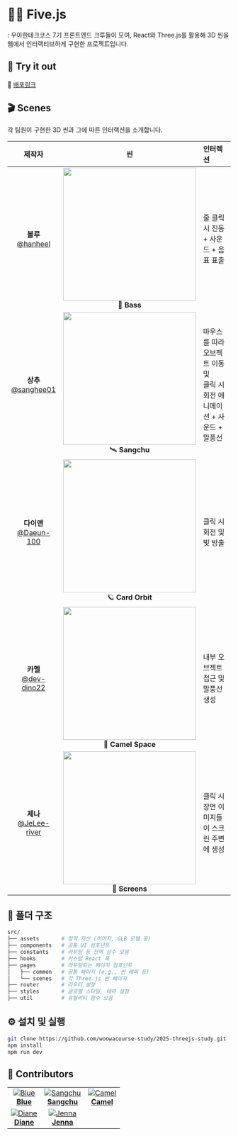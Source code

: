 # 👋🏻 Five.js 
: 우아한테크코스 7기 프론트엔드 크루들이 모여, React와 Three.js를 활용해 3D 씬을 웹에서 인터랙티브하게 구현한 프로젝트입니다.


## 🚀 Try it out
🔗 [배포링크](https://2025-threejs-study-git-main-hanheels-projects.vercel.app/)




## 🎬 Scenes
각 팀원이 구현한 3D 씬과 그에 따른 인터랙션을 소개합니다.

| 제작자 | 씬 | 인터렉션 |
|:--:|:--:|:-----|
| **블루**<br>[@hanheel](https://github.com/hanheel) | <img src="https://github.com/user-attachments/assets/e4d4ab75-44d5-4d3b-ab5f-a67ad7ea8945" width="300"/> <br> 🎵 **Bass** | 줄 클릭 시 진동 + 사운드 + 음표 표출 |
| **상추**<br>[@sanghee01](https://github.com/sanghee01) | <img src="https://github.com/user-attachments/assets/01d39f58-7111-4b02-98a6-5240856a4551" width="300"/> <br> 🛰 **Sangchu** | 마우스를 따라 오브젝트 이동 및 <br/> 클릭 시 회전 애니메이션 + 사운드 + 말풍선 |
| **다이앤**<br>[@Daeun-100](https://github.com/Daeun-100) | <img src="https://github.com/user-attachments/assets/13cc5e79-305d-48b1-9419-d3c7d8cf29da" width="300"/> <br> 🪐 **Card Orbit** | 클릭 시 회전 및 빛 방출 |
| **카멜**<br>[@dev-dino22](https://github.com/dev-dino22) | <img src="https://github.com/user-attachments/assets/41932716-6b18-4533-9452-2d78cb27ac9b" width="300"/> <br> 🐫 **Camel Space** | 내부 오브젝트 접근 및 말풍선 생성 |
| **제나**<br>[@JeLee-river](https://github.com/JeLee-river) | <img src="https://github.com/user-attachments/assets/4cf99da7-3ea7-45b0-8044-3576861a0eaf" width="300"/> <br> 🌌 **Screens** | 클릭 시 장면 이미지들이 스크린 주변에 생성 |



## 📁 폴더 구조
```bash
src/
├── assets       # 정적 자산 (이미지, GLB 모델 등)
├── components   # 공통 UI 컴포넌트
├── constants    # 라우팅 등 전역 상수 모음
├── hooks        # 커스텀 React 훅
├── pages        # 라우팅되는 페이지 컴포넌트
│   ├── common   # 공통 페이지 (e.g., 씬 래퍼 등)
│   └── scenes   # 각 Three.js 씬 페이지
├── router       # 라우터 설정
├── styles       # 글로벌 스타일, 테마 설정
├── util         # 유틸리티 함수 모음
```


## ⚙️ 설치 및 실행

```bash
git clone https://github.com/woowacourse-study/2025-threejs-study.git
npm install
npm run dev
```


## 👥 Contributors
| | | |
|:--:|:--:|:--:|
| [![Blue](https://avatars.githubusercontent.com/u/168459001?v=4)](https://github.com/hanheel)<br>[**Blue**](https://github.com/hanheel) | [![Sangchu](https://avatars.githubusercontent.com/u/80993302?v=4)](https://github.com/sanghee01)<br>[**Sangchu**](https://github.com/sanghee01) | [![Camel](https://avatars.githubusercontent.com/u/141295691?v=4)](https://github.com/dev-dino22)<br>[**Camel**](https://github.com/dev-dino22) |
| [![Diane](https://avatars.githubusercontent.com/u/141714293?v=4)](https://github.com/Daeun-100)<br>[**Diane**](https://github.com/Daeun-100) | [![Jenna](https://avatars.githubusercontent.com/u/106021313?v=4)](https://github.com/JeLee-river)<br>[**Jenna**](https://github.com/JeLee-river) |  |
